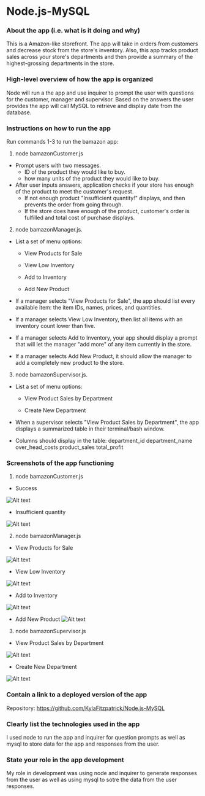 # Node.js-MySQL

### About the app (i.e. what is it doing and why)

This is a Amazon-like storefront. The app will take in orders from customers and decrease stock from the store's inventory. Also, this app tracks product sales across your store's departments and then provide a summary of the highest-grossing departments in the store.

### High-level overview of how the app is organized

Node will run a the app and use inquirer to prompt the user with questions for the customer, manager and supervisor. Based on the answers the user provides the app will call MySQL to retrieve and display date from the database.


### Instructions on how to run the app

Run commands 1-3 to run the bamazon app:

1. node bamazonCustomer.js

 * Prompt users with two messages.
    * ID of the product they would like to buy.
    * how many units of the product they would like to buy.
 * After user inputs answers, application checks if your store has enough of the product to meet the customer's request.
    * If not enough product "Insufficient quantity!" displays, and then prevents the order from going through.
    * If the store does have enough of the product, customer's order is fulfilled and total cost of purchase displays.

2. node bamazonManager.js. 

* List a set of menu options:

    * View Products for Sale

    * View Low Inventory

    * Add to Inventory

    * Add New Product

* If a manager selects "View Products for Sale", the app should list every available item: the item IDs, names, prices, and quantities.

* If a manager selects View Low Inventory, then list all items with an inventory count lower than five.

* If a manager selects Add to Inventory, your app should display a prompt that will let the manager "add more" of any item currently in the store.

* If a manager selects Add New Product, it should allow the manager to add a completely new product to the store.

3. node bamazonSupervisor.js. 

* List a set of menu options:   

    * View Product Sales by Department

    * Create New Department

* When a supervisor selects "View Product Sales by Department", the app displays a summarized table in their terminal/bash window. 

* Columns should display in the table: department_id department_name over_head_costs product_sales total_profit

### Screenshots of the app functioning

1. node bamazonCustomer.js 

* Success

![Alt text](/images/customersuccess.png)

* Insufficient quantity

![Alt text](/images/customerinsufficient.png)

2. node bamazonManager.js 

* View Products for Sale

![Alt text](images/managerprodforsale.png)

* View Low Inventory

![Alt text](images/managerlowinventory.png)

* Add to Inventory

![Alt text](images/manageraddinventory.png)

* Add New Product
![Alt text](images/managernewproduct.png)

3. node bamazonSupervisor.js

* View Product Sales by Department

![Alt text](images/supervisorsalesbydepartment.png)

* Create New Department

![Alt text](images/supervisornewdepartment.png)


### Contain a link to a deployed version of the app

Repository: https://github.com/KylaFitzpatrick/Node.js-MySQL

### Clearly list the technologies used in the app

I used node to run the app and inquirer for question prompts as well as mysql to store data for the app and responses from the user.

### State your role in the app development

My role in development was using node and inquirer to generate responses from the user as well as using mysql to sotre the data from the user responses. 
